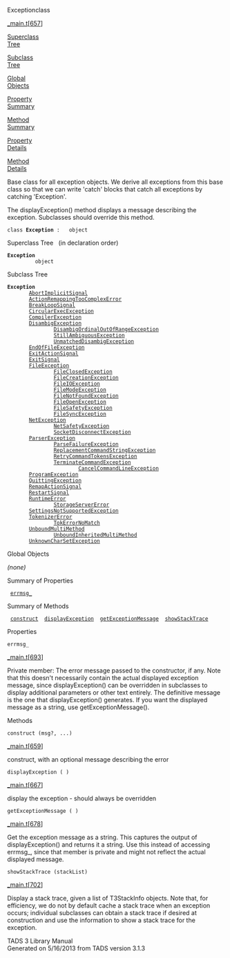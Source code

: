 ---
---
<span class="title">Exception</span><span class="type">class</span>

[\_main.t](../file/_main.t.html)\[[657](../source/_main.t.html#657)\]

[Superclass  
Tree](#_SuperClassTree_)

[Subclass  
Tree](#_SubClassTree_)

[Global  
Objects](#_ObjectSummary_)

[Property  
Summary](#_PropSummary_)

[Method  
Summary](#_MethodSummary_)

[Property  
Details](#_Properties_)

[Method  
Details](#_Methods_)

<div class="fdesc">

Base class for all exception objects. We derive all exceptions from this
base class so that we can write 'catch' blocks that catch all exceptions
by catching 'Exception'.

The displayException() method displays a message describing the
exception. Subclasses should override this method.

`class `**`Exception`**` :   object`

</div>

<span id="_SuperClassTree_"></span>

<div class="mjhd">

<span class="hdln">Superclass Tree</span>   (in declaration order)

</div>

**`Exception`**  
`         object`  
<span id="_SubClassTree_"></span>

<div class="mjhd">

<span class="hdln">Subclass Tree</span>  

</div>

**`Exception`**  
`         `[`AbortImplicitSignal`](../object/AbortImplicitSignal.html)  
`         `[`ActionRemappingTooComplexError`](../object/ActionRemappingTooComplexError.html)  
`         `[`BreakLoopSignal`](../object/BreakLoopSignal.html)  
`         `[`CircularExecException`](../object/CircularExecException.html)  
`         `[`CompilerException`](../object/CompilerException.html)  
`         `[`DisambigException`](../object/DisambigException.html)  
`                 `[`DisambigOrdinalOutOfRangeException`](../object/DisambigOrdinalOutOfRangeException.html)  
`                 `[`StillAmbiguousException`](../object/StillAmbiguousException.html)  
`                 `[`UnmatchedDisambigException`](../object/UnmatchedDisambigException.html)  
`         `[`EndOfFileException`](../object/EndOfFileException.html)  
`         `[`ExitActionSignal`](../object/ExitActionSignal.html)  
`         `[`ExitSignal`](../object/ExitSignal.html)  
`         `[`FileException`](../object/FileException.html)  
`                 `[`FileClosedException`](../object/FileClosedException.html)  
`                 `[`FileCreationException`](../object/FileCreationException.html)  
`                 `[`FileIOException`](../object/FileIOException.html)  
`                 `[`FileModeException`](../object/FileModeException.html)  
`                 `[`FileNotFoundException`](../object/FileNotFoundException.html)  
`                 `[`FileOpenException`](../object/FileOpenException.html)  
`                 `[`FileSafetyException`](../object/FileSafetyException.html)  
`                 `[`FileSyncException`](../object/FileSyncException.html)  
`         `[`NetException`](../object/NetException.html)  
`                 `[`NetSafetyException`](../object/NetSafetyException.html)  
`                 `[`SocketDisconnectException`](../object/SocketDisconnectException.html)  
`         `[`ParserException`](../object/ParserException.html)  
`                 `[`ParseFailureException`](../object/ParseFailureException.html)  
`                 `[`ReplacementCommandStringException`](../object/ReplacementCommandStringException.html)  
`                 `[`RetryCommandTokensException`](../object/RetryCommandTokensException.html)  
`                 `[`TerminateCommandException`](../object/TerminateCommandException.html)  
`                         `[`CancelCommandLineException`](../object/CancelCommandLineException.html)  
`         `[`ProgramException`](../object/ProgramException.html)  
`         `[`QuittingException`](../object/QuittingException.html)  
`         `[`RemapActionSignal`](../object/RemapActionSignal.html)  
`         `[`RestartSignal`](../object/RestartSignal.html)  
`         `[`RuntimeError`](../object/RuntimeError.html)  
`                 `[`StorageServerError`](../object/StorageServerError.html)  
`         `[`SettingsNotSupportedException`](../object/SettingsNotSupportedException.html)  
`         `[`TokenizerError`](../object/TokenizerError.html)  
`                 `[`TokErrorNoMatch`](../object/TokErrorNoMatch.html)  
`         `[`UnboundMultiMethod`](../object/UnboundMultiMethod.html)  
`                 `[`UnboundInheritedMultiMethod`](../object/UnboundInheritedMultiMethod.html)  
`         `[`UnknownCharSetException`](../object/UnknownCharSetException.html)  
<span id="_ObjectSummary_"></span>

<div class="mjhd">

<span class="hdln">Global Objects</span>  

</div>

*(none)* <span id="_PropSummary_"></span>

<div class="mjhd">

<span class="hdln">Summary of Properties</span>  

</div>

` `[`errmsg_`](#errmsg_)`  `

<span id="_MethodSummary_"></span>

<div class="mjhd">

<span class="hdln">Summary of Methods</span>  

</div>

` `[`construct`](#construct)`  `[`displayException`](#displayException)`  `[`getExceptionMessage`](#getExceptionMessage)`  `[`showStackTrace`](#showStackTrace)`  `

<span id="_Properties_"></span>

<div class="mjhd">

<span class="hdln">Properties</span>  

</div>

<span id="errmsg_"></span>

`errmsg_`

[\_main.t](../file/_main.t.html)\[[693](../source/_main.t.html#693)\]

<div class="desc">

Private member: The error message passed to the constructor, if any.
Note that this doesn't necessarily contain the actual displayed
exception message, since displayException() can be overridden in
subclasses to display additional parameters or other text entirely. The
definitive message is the one that displayException() generates. If you
want the displayed message as a string, use getExceptionMessage().

</div>

<span id="_Methods_"></span>

<div class="mjhd">

<span class="hdln">Methods</span>  

</div>

<span id="construct"></span>

`construct (msg?, ...)`

[\_main.t](../file/_main.t.html)\[[659](../source/_main.t.html#659)\]

<div class="desc">

construct, with an optional message describing the error

</div>

<span id="displayException"></span>

`displayException ( )`

[\_main.t](../file/_main.t.html)\[[667](../source/_main.t.html#667)\]

<div class="desc">

display the exception - should always be overridden

</div>

<span id="getExceptionMessage"></span>

`getExceptionMessage ( )`

[\_main.t](../file/_main.t.html)\[[678](../source/_main.t.html#678)\]

<div class="desc">

Get the exception message as a string. This captures the output of
displayException() and returns it a string. Use this instead of
accessing errmsg\_, since that member is private and might not reflect
the actual displayed message.

</div>

<span id="showStackTrace"></span>

`showStackTrace (stackList)`

[\_main.t](../file/_main.t.html)\[[702](../source/_main.t.html#702)\]

<div class="desc">

Display a stack trace, given a list of T3StackInfo objects. Note that,
for efficiency, we do not by default cache a stack trace when an
exception occurs; individual subclasses can obtain a stack trace if
desired at construction and use the information to show a stack trace
for the exception.

</div>

<div class="ftr">

TADS 3 Library Manual  
Generated on 5/16/2013 from TADS version 3.1.3

</div>
